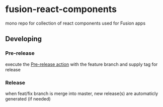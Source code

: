 # fusion-react-components
mono repo for collection of react components used for Fusion apps

## Developing

### Pre-release
execute the [Pre-release action](https://github.com/equinor/fusion-react-components/actions/workflows/pre-release.yml) with the feature branch and supply tag for release


### Release
when feat/fix branch is merge into master, new release(s) are automaticly generated (if needed)